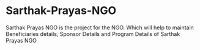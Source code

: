 # Sarthak-Prayas-NGO
Sarthak Prayas NGO is the project for the NGO. Which will help to maintain Beneficiaries details, Sponsor Details and Program Details of Sarthak Prayas NGO
